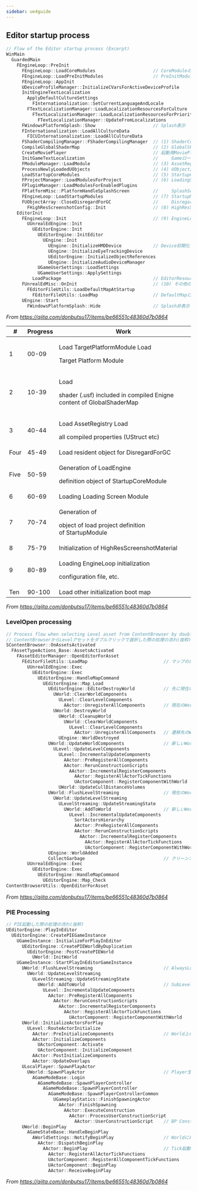 ```yaml
---
sidebar: ue4guide
---
```

## **Editor startup process**

```cpp
// Flow of the Editor startup process (Excerpt)
WinMain
  GuardedMain
    FEngineLoop::PreInit
      FEngineLoop::LoadCoreModules                      // CoreModuleのロード
      FEngineLoop::LoadPreInitModules                   // PreInitModuleのロード
      FEngineLoop::AppInit
      UDeviceProfileManager::InitializeCVarsForActiveDeviceProfile          // DeviceProfile Cvarのロード
      InitEngineTextLocalization                                            // Engineローカライズ処理
        ApplyDefaultCultureSettings
          FInternationalization::SetCurrentLanguageAndLocale                // Language/Locale設定
        FTextLocalizationManager::LoadLocalizationResourcesForCulture       // ローカライズリソースロード
          FTextLocalizationManager::LoadLocalizationResourcesForPrioritizedCultures
            FTextLocalizationManager::UpdateFromLocalizations
      FWindowsPlatformSplash::Show                      // Splash表示
      FInternationalization::LoadAllCultureData
        FICUInternationalization::LoadAllCultureData
      FShaderCompilingManager::FShaderCompilingManager  // (1) ShaderCompileWorker起動
      CompileGlobalShaderMap                            // (2) GlobalShaderMapのコンパイル
      CreateMoviePlayer                                 // 起動用MoviePlayer生成
      InitGameTextLocalization                          //     Gameローカライズ処理
      FModuleManager::LoadModule                        // (3) AssetRegistryのロード
      ProcessNewlyLoadedUObjects                        // (4) UObject/Enum/Struct/Propertyの初期化と登録
      LoadStartupCoreModules                            // (5) StartupCoreModuleのロード
      FProjectManager::LoadModulesForProject            // (6) LoadingScreenModuleのロード
      FPluginManager::LoadModulesForEnabledPlugins
      FPlatformMisc::PlatformHandleSplashScreen         //     SplashScreen表示
      FEngineLoop::LoadStartupModules                   // (7) StartupModuleのロード
      FUObjectArray::CloseDisregardForGC                //     DisregardForGCのClose
        FHighResScreenshotConfig::Init                  // (8) HighResScreenshotMaterialの初期化
    EditorInit
      FEngineLoop::Init                                 // (9) EngineLoopの初期化
        UUnrealEdEngine::Init
          UEditorEngine::Init
            UEditorEngine::InitEditor
              UEngine::Init
                UEngine::InitializeHMDDevice            // Device初期化
                UEngine::InitializeEyeTrackingDevice
                UEditorEngine::InitializeObjectReferences
                UEngine::InitializeAudioDeviceManager
            UGameUserSettings::LoadSettings
            UGameUserSettings::ApplySettings
          LoadPackage                                   // EditorResourceロード
      FUnrealEdMisc::OnInit                             // (10) その他の初期化
        FEditorFileUtils::LoadDefaultMapAtStartup
          FEditorFileUtils::LoadMap                     // DefaultMapロード (詳細は3.章参照)
      UEngine::Start
        FWindowsPlatformSplash::Hide                    // Splash非表示

```

*From <https://qiita.com/donbutsu17/items/be66551c48360d7b0864>*

<table><thead><tr class="header"><th><strong>#</strong></th><th><strong>Progress</strong></th><th><strong>Work</strong></th></tr></thead><tbody><tr class="odd"><td>1</td><td>00-09</td><td><p>Load TargetPlatformModule Load </p><p>Target Platform Module</p></td></tr><tr class="even"><td>2</td><td>10-39</td><td><p>Load </p><p>shader (.usf) included in compiled Enigne content of GlobalShaderMap</p></td></tr><tr class="odd"><td>3</td><td>40-44</td><td><p>Load AssetRegistry Load </p><p>all compiled properties (UStruct etc)</p></td></tr><tr class="even"><td>Four</td><td>45-49</td><td>Load resident object for DisregardForGC</td></tr><tr class="odd"><td>Five</td><td>50-59</td><td><p>Generation of LoadEngine </p><p>definition object of StartupCoreModule</p></td></tr><tr class="even"><td>6</td><td>60-69</td><td>Loading Loading Screen Module</td></tr><tr class="odd"><td>7</td><td>70-74</td><td><p>Generation of </p><p>object of load project definition of StartupModule</p></td></tr><tr class="even"><td>8</td><td>75-79</td><td>Initialization of HighResScreenshotMaterial</td></tr><tr class="odd"><td>9</td><td>80-89</td><td><p>Loading EngineLoop initialization </p><p>configuration file, etc.</p></td></tr><tr class="even"><td>Ten</td><td>90-100</td><td>Load other initialization boot map</td></tr></tbody></table>

*From <https://qiita.com/donbutsu17/items/be66551c48360d7b0864>*

### **LevelOpen processing**


```cpp
// Process flow when selecting Level asset from ContentBrowser by double-clicking (excerpt)
// ContentBrowserからLevelアセットをダブルクリックで選択した際の処理の流れ(抜粋)
SContentBrowser::OnAssetsActivated
  FAssetTypeActions_Base::AssetsActivated
    FAssetEditorManager::OpenEditorForAsset
      FEditorFileUtils::LoadMap                             // マップのロード開始
        UUnrealEdEngine::Exec
          UEditorEngine::Exec
            UEditorEngine::HandleMapCommand
              UEditorEngine::Map_Load
                UEditorEngine::EditorDestroyWorld           // 先に現在のWorldを破棄
                  UWorld::ClearWorldComponents
                    ULevel::ClearLevelComponents
                      AActor::UnregisterAllComponents       // 現在のWorldの全てのComponentを登録解除
                  UWorld::DestroyWorld
                    UWorld::CleanupWorld
                      UWorld::ClearWorldComponents
                        ULevel::ClearLevelComponents
                          AActor::UnregisterAllComponents   // 遷移先のWorldのComponentのリセット
                    UEngine::WorldDestroyed
                UWorld::UpdateWorldComponents               // 新しいWorldのComponent更新
                  ULevel::UpdateLevelComponents
                    ULevel::IncrementalUpdateComponents
                      AActor::PreRegisterAllComponents
                      AActor::RerunConstructionScripts
                        AActor::IncrementalRegisterComponents
                          AActor::RegisterAllActorTickFunctions
                          UActorComponent::RegisterComponentWithWorld
                    UWorld::UpdateCullDistanceVolumes
                UWorld::FlushLevelStreaming                 // 現在のWorld情報の更新
                  UWorld::UpdateLevelStreaming
                    ULevelStreaming::UpdateStreamingState
                      UWorld::AddToWorld                    // 新しいWorldのSubLevelを追加
                        ULevel::IncrementalUpdateComponents
                          SortActorsHierarchy
                          AActor::PreRegisterAllComponents
                          AActor::RerunConstructionScripts
                            AActor::IncrementalRegisterComponents
                              AActor::RegisterAllActorTickFunctions
                              UActorComponent::RegisterComponentWithWorld
                UEngine::WorldAdded
                CollectGarbage                              // クリーンアップ
        UUnrealEdEngine::Exec
          UEditorEngine::Exec
            UEditorEngine::HandleMapCommand
              UEditorEngine::Map_Check
ContentBrowserUtils::OpenEditorForAsset
```

*From <https://qiita.com/donbutsu17/items/be66551c48360d7b0864>*

### **PIE Processing**

```cpp
// PIE起動した際の処理の流れ(抜粋)
UEditorEngine::PlayInEditor
  UEditorEngine::CreatePIEGameInstance
    UGameInstance::InitializeForPlayInEditor
      UEditorEngine::CreatePIEWorldByDuplication
        UEditorEngine::PostCreatePIEWorld
          UWorld::InitWorld
    UGameInstance::StartPlayInEditorGameInstance
      UWorld::FlushLevelStreaming                           // AlwaysLoadedのSubLevelを起動
        UWorld::UpdateLevelStreaming
          ULevelStreaming::UpdateStreamingState
            UWorld::AddToWorld                              // SubLevel追加
              ULevel::IncrementalUpdateComponents
                AActor::PreRegisterAllComponents
                  AActor::RerunConstructionScripts
                    AActor::IncrementalRegisterComponents
                      AActor::RegisterAllActorTickFunctions
                        UActorComponent::RegisterComponentWithWorld
      UWorld::InitializeActorsForPlay
        ULevel::RouteActorInitialize
          AActor::PreInitializeComponents                   // World上の全Component登録
          AActor::InitializeComponents
            UActorComponent::Activate
            UActorComponent::InitializeComponent
          AActor::PostInitializeComponents
          AActor::UpdateOverlaps
      ULocalPlayer::SpawnPlayActor
        UWorld::SpawnPlayActor                              // Player生成
          AGameModeBase::Login
            AGameModeBase::SpawnPlayerController
              AGameModeBase::SpawnPlayerController
                AGameModeBase::SpawnPlayerControllerCommon
                  UGameplayStatics::FinishSpawningActor
                    AActor::FinishSpawning
                      AActor::ExecuteConstruction
                        AActor::ProcessUserConstructionScript
                          AActor::UserConstructionScript    // BP Construction Script
      UWorld::BeginPlay
        AGameStateBase::HandleBeginPlay
          AWorldSettings::NotifyBeginPlay                   // Worldに存在する全Actorの起動
            AActor::DispatchBeginPlay
              AActor::BeginPlay                             // Tick起動とComponent起動
                AActor::RegisterAllActorTickFunctions
                UActorComponent::RegisterAllComponentTickFunctions
                UActorComponent::BeginPlay
                AActor::ReceiveBeginPlay
```

*From <https://qiita.com/donbutsu17/items/be66551c48360d7b0864>*
